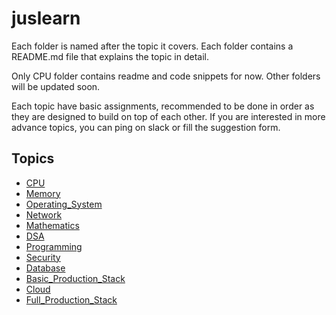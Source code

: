 # juslearn

Each folder is named after the topic it covers. Each folder contains a README.md file that explains the topic in detail.

Only CPU folder contains readme and code snippets for now. Other folders will be updated soon.

Each topic have basic assignments, recommended to be done in order as they are designed to build on top of each other.
If you are interested in more advance topics, you can ping on slack or fill the suggestion form.


## Topics
- [CPU](CPU/README.md)
- [Memory](Memory/README.md)
- [Operating_System](Operating_System/README.md)
- [Network](Network/README.md)
- [Mathematics](Mathematics/README.md)
- [DSA](DSA/README.md)
- [Programming](Programming/README.md)
- [Security](Security/README.md)
- [Database](Database/README.md)
- [Basic_Production_Stack](Basic_Production_Stack/README.md)
- [Cloud](Cloud/README.md)
- [Full_Production_Stack](Full_Production_Stack/README.md)